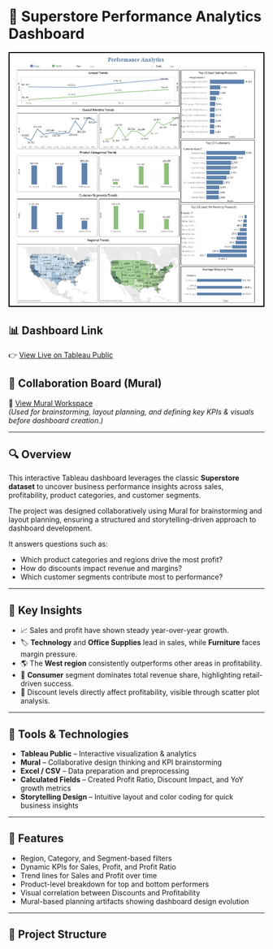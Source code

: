 # 🏬 Superstore Performance Analytics Dashboard

![Dashboard Screenshot](https://github.com/sahilatwork/Superstore-Performance-Analytics/blob/main/Dashboard.png)

## 📊 Dashboard Link  
👉 [View Live on Tableau Public](https://github.com/sahilatwork/Superstore-Performance-Analytics/blob/main/Dashboard.png)

## 🤝 Collaboration Board (Mural)  
🧠 [View Mural Workspace](https://app.mural.co/t/datavisualizationproject2970/m/datavisualizationproject2970/1649364159468/d139cb33db647d48d4401910f87e30bc1fece2dc)  
*(Used for brainstorming, layout planning, and defining key KPIs & visuals before dashboard creation.)*

---

## 🔍 Overview  
This interactive Tableau dashboard leverages the classic **Superstore dataset** to uncover business performance insights across sales, profitability, product categories, and customer segments.  

The project was designed collaboratively using Mural for brainstorming and layout planning, ensuring a structured and storytelling-driven approach to dashboard development.  

It answers questions such as:  
- Which product categories and regions drive the most profit?  
- How do discounts impact revenue and margins?  
- Which customer segments contribute most to performance?  

---

## 🧠 Key Insights  
- 📈 Sales and profit have shown steady year-over-year growth.  
- 🏷️ **Technology** and **Office Supplies** lead in sales, while **Furniture** faces margin pressure.  
- 🌎 The **West region** consistently outperforms other areas in profitability.  
- 👥 **Consumer** segment dominates total revenue share, highlighting retail-driven success.  
- 💸 Discount levels directly affect profitability, visible through scatter plot analysis.

---

## 🧰 Tools & Technologies  
- **Tableau Public** – Interactive visualization & analytics  
- **Mural** – Collaborative design thinking and KPI brainstorming  
- **Excel / CSV** – Data preparation and preprocessing  
- **Calculated Fields** – Created Profit Ratio, Discount Impact, and YoY growth metrics  
- **Storytelling Design** – Intuitive layout and color coding for quick business insights  

---

## 🧩 Features  
- Region, Category, and Segment-based filters  
- Dynamic KPIs for Sales, Profit, and Profit Ratio  
- Trend lines for Sales and Profit over time  
- Product-level breakdown for top and bottom performers  
- Visual correlation between Discounts and Profitability  
- Mural-based planning artifacts showing dashboard design evolution  

---

## 📂 Project Structure
